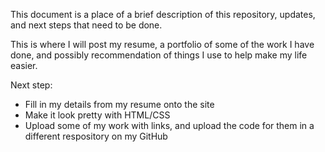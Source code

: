 This document is a place of a brief description of this repository, updates, and next steps that need to be done.

This is where I will post my resume, a portfolio of some of the work I have done, and possibly recommendation of things I use to help make my life easier.

Next step:
- Fill in my details from my resume onto the site
- Make it look pretty with HTML/CSS
- Upload some of my work with links, and upload the code for them in a different respository on my GitHub
